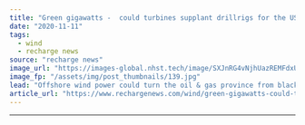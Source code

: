 ```yaml
---
title: "Green gigawatts -  could turbines supplant drillrigs for the US Gulf's energy transition?"
date: "2020-11-11"
tags: 
  - wind
  - recharge news
source: "recharge news"
image_url: "https://images-global.nhst.tech/image/SXJnRG4vNjhUazREMFdxUUsxdUV3RzZOWnpSYTFUUm1WbmVFWFFaVWMxVT0=/nhst/binary/d0c83d51cd683091ced876055f83e26e"
image_fp: "/assets/img/post_thumbnails/139.jpg"
lead: "Offshore wind power could turn the oil & gas province from black to green, but market waters remain choppy, writes Darius Snieckus"
article_url: "https://www.rechargenews.com/wind/green-gigawatts-could-turbines-supplant-drillrigs-for-the-us-gulfs-energy-transition-/2-1-911030"
---
```


---
